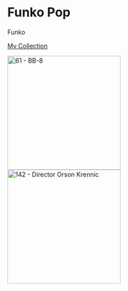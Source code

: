 # Funko Pop

Funko

[My Collection](https://www.poppriceguide.com/guide/member/collection/darrenredmond/TXYQJ5VKWLYRK9CM/)

<img src="https://cdn.poppriceguide.com/guide/itmimg/thumb/4788_bb8.jpg" width="256" alt="61 - BB-8"/> <img src="https://cdn.poppriceguide.com/guide/itmimg/thumb/8185_directororsonkrennic_1473224936.jpg" width="256" alt="142 - Director Orson Krennic"/>


